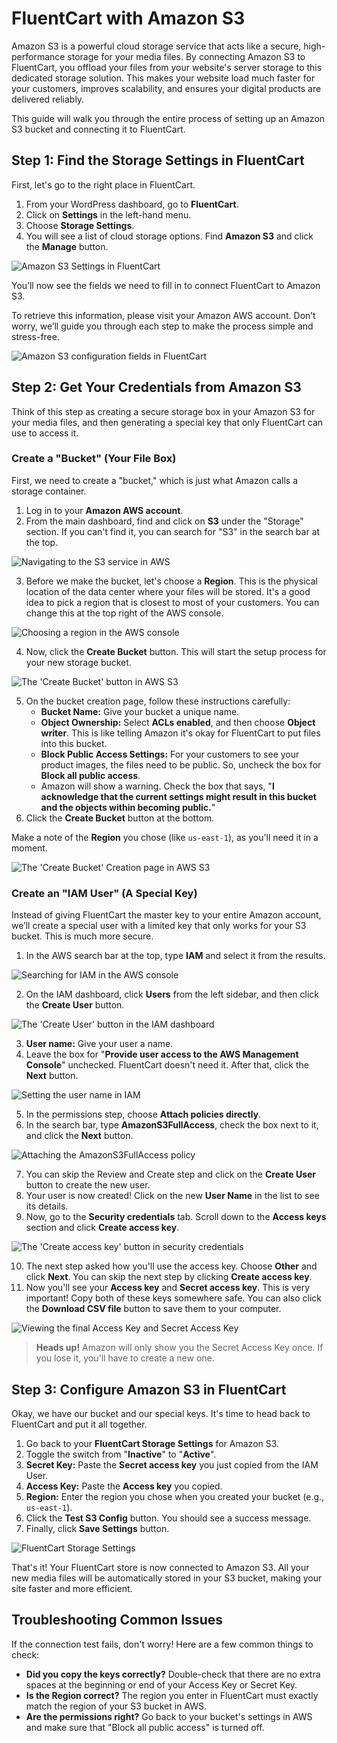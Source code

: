 # FluentCart with Amazon S3

Amazon S3 is a powerful cloud storage service that acts like a secure, high-performance storage for your media files. By connecting Amazon S3 to FluentCart, you offload your files from your website's server storage to this dedicated storage solution. This makes your website load much faster for your customers, improves scalability, and ensures your digital products are delivered reliably.

This guide will walk you through the entire process of setting up an Amazon S3 bucket and connecting it to FluentCart.

## Step 1: Find the Storage Settings in FluentCart

First, let's go to the right place in FluentCart.

1.  From your WordPress dashboard, go to **FluentCart**.
2.  Click on **Settings** in the left-hand menu.
3.  Choose **Storage Settings**.
4.  You will see a list of cloud storage options. Find **Amazon S3** and click the **Manage** button.

![Amazon S3 Settings in FluentCart](/guide/public/images/Integrations/S3/access-s3.png)

You’ll now see the fields we need to fill in to connect FluentCart to Amazon S3.

To retrieve this information, please visit your Amazon AWS account. Don’t worry, we’ll guide you through each step to make the process simple and stress-free.

![Amazon S3 configuration fields in FluentCart](/guide/public/images/integrations/S3/s3-credential-fields.png)

## Step 2: Get Your Credentials from Amazon S3

Think of this step as creating a secure storage box in your Amazon S3 for your media files, and then generating a special key that only FluentCart can use to access it.

### Create a "Bucket" (Your File Box)

First, we need to create a "bucket," which is just what Amazon calls a storage container.

1.  Log in to your **Amazon AWS account**.
2.  From the main dashboard, find and click on **S3** under the "Storage" section. If you can't find it, you can search for "S3" in the search bar at the top.

![Navigating to the S3 service in AWS](/guide/public/images/integrations/S3/aws-navigate-to-s3.png)

3.  Before we make the bucket, let's choose a **Region**. This is the physical location of the data center where your files will be stored. It's a good idea to pick a region that is closest to most of your customers. You can change this at the top right of the AWS console.

![Choosing a region in the AWS console](/guide/public/images/integrations/S3/aws-select-region.png)

4.  Now, click the **Create Bucket** button. This will start the setup process for your new storage bucket.

![The 'Create Bucket' button in AWS S3](/guide/public/images/integrations/S3/aws-create-bucket-button.png)

5.  On the bucket creation page, follow these instructions carefully:
    * **Bucket Name:** Give your bucket a unique name.
    * **Object Ownership:** Select **ACLs enabled**, and then choose **Object writer**. This is like telling Amazon it's okay for FluentCart to put files into this bucket.
    * **Block Public Access Settings:** For your customers to see your product images, the files need to be public. So, uncheck the box for **Block all public access**.
    * Amazon will show a warning. Check the box that says, "**I acknowledge that the current settings might result in this bucket and the objects within becoming public.**"
6.  Click the **Create Bucket** button at the bottom.

Make a note of the **Region** you chose (like `us-east-1`), as you'll need it in a moment.

![The 'Create Bucket' Creation page in AWS S3](/guide/public/images/integrations/S3/bucket-creation.png)

### Create an "IAM User" (A Special Key)

Instead of giving FluentCart the master key to your entire Amazon account, we’ll create a special user with a limited key that only works for your S3 bucket. This is much more secure.

1.  In the AWS search bar at the top, type **IAM** and select it from the results.

![Searching for IAM in the AWS console](/guide/public/images/integrations/S3/aws-search-iam.png)

2.  On the IAM dashboard, click **Users** from the left sidebar, and then click the **Create User** button.

![The 'Create User' button in the IAM dashboard](/guide/public/images/integrations/S3/iam-create-user-button.png)

3.  **User name:** Give your user a name.
4.  Leave the box for "**Provide user access to the AWS Management Console**" unchecked. FluentCart doesn't need it. After that, click the **Next** button.

![Setting the user name in IAM](/guide/public/images/integrations/S3/iam-set-user-name.png)

5.  In the permissions step, choose **Attach policies directly**.
6.  In the search bar, type **AmazonS3FullAccess**, check the box next to it, and click the **Next** button.

![Attaching the AmazonS3FullAccess policy](/guide/public/images/integrations/S3/iam-attach-policy.png)

7.  You can skip the Review and Create step and click on the **Create User** button to create the new user.
8.  Your user is now created! Click on the new **User Name** in the list to see its details.
9.  Now, go to the **Security credentials** tab. Scroll down to the **Access keys** section and click **Create access key**.

![The 'Create access key' button in security credentials](/guide/public/images/integrations/S3/iam-create-access-key.png)

10. The next step asked how you'll use the access key. Choose **Other** and click **Next**. You can skip the next step by clicking **Create access key**.
11. Now you'll see your **Access key** and **Secret access key**. This is very important! Copy both of these keys somewhere safe. You can also click the **Download CSV file** button to save them to your computer.

![Viewing the final Access Key and Secret Access Key](/guide/public/images/integrations/S3/iam-view-keys.png)

> **Heads up!** Amazon will only show you the Secret Access Key once. If you lose it, you'll have to create a new one.

## Step 3: Configure Amazon S3 in FluentCart

Okay, we have our bucket and our special keys. It's time to head back to FluentCart and put it all together.

1.  Go back to your **FluentCart Storage Settings** for Amazon S3.
2.  Toggle the switch from "**Inactive**" to "**Active**".
3.  **Secret Key:** Paste the **Secret access key** you just copied from the IAM User.
4.  **Access Key:** Paste the **Access key** you copied.
5.  **Region:** Enter the region you chose when you created your bucket (e.g., `us-east-1`).
6.  Click the **Test S3 Config** button. You should see a success message.
7.  Finally, click **Save Settings** button.

![FluentCart Storage Settings](/guide/public/images/integrations/S3/save-settings.png)

That's it! Your FluentCart store is now connected to Amazon S3. All your new media files will be automatically stored in your S3 bucket, making your site faster and more efficient.

## Troubleshooting Common Issues

If the connection test fails, don't worry! Here are a few common things to check:

* **Did you copy the keys correctly?** Double-check that there are no extra spaces at the beginning or end of your Access Key or Secret Key.
* **Is the Region correct?** The region you enter in FluentCart must exactly match the region of your S3 bucket in AWS.
* **Are the permissions right?** Go back to your bucket's settings in AWS and make sure that "Block all public access" is turned off.